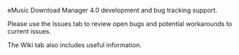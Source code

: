 eMusic Download Manager 4.0 development and bug tracking support.

Please use the Issues tab to review open bugs and potential workarounds to current issues.

The Wiki tab also includes useful information.